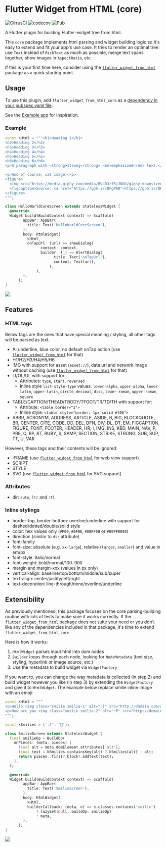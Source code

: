 # Flutter Widget from HTML (core)

[![CirrusCI](https://api.cirrus-ci.com/github/daohoangson/flutter_widget_from_html.svg)](https://cirrus-ci.com/github/daohoangson/flutter_widget_from_html)
[![codecov](https://codecov.io/gh/daohoangson/flutter_widget_from_html/branch/master/graph/badge.svg)](https://codecov.io/gh/daohoangson/flutter_widget_from_html)
[![Pub](https://img.shields.io/pub/v/flutter_widget_from_html_core.svg)](https://pub.dev/packages/flutter_widget_from_html_core)

A Flutter plugin for building Flutter-widget tree from html.

This `core` package implements html parsing and widget building logic so it's easy to extend and fit your app's use case. It tries to render an optimal tree: use `Text` instead of `RichText` as much as possible, merge text spans together, show images in `AspectRatio`, etc.

If this is your first time here, consider using the [`flutter_widget_from_html`](https://pub.dev/packages/flutter_widget_from_html) package as a quick starting point.

## Usage

To use this plugin, add `flutter_widget_from_html_core` as a [dependency in your pubspec.yaml file](https://flutter.io/using-packages/).

See the [Example app](https://github.com/daohoangson/flutter_widget_from_html/tree/master/packages/example) for inspiration.

### Example

```dart
const kHtml = """<h1>Heading 1</h1>
<h2>Heading 2</h2>
<h3>Heading 3</h3>
<h4>Heading 4</h4>
<h5>Heading 5</h5>
<h6>Heading 6</h6>
<p>A paragraph with <strong>strong</strong> <em>emphasized</em> text.</p>

<p>And of course, cat image:</p>
<figure>
  <img src="https://media.giphy.com/media/6VoDJzfRjJNbG/giphy-downsized.gif" width="250" height="171" />
  <figcaption>Source: <a href="https://gph.is/QFgPA0">https://gph.is/QFgPA0</a></figcaption>
</figure>
""";

class HelloWorldCoreScreen extends StatelessWidget {
  @override
  Widget build(BuildContext context) => Scaffold(
        appBar: AppBar(
          title: Text('HelloWorldCoreScreen'),
        ),
        body: HtmlWidget(
          kHtml,
          onTapUrl: (url) => showDialog(
                context: context,
                builder: (_) => AlertDialog(
                      title: Text('onTapUrl'),
                      content: Text(url),
                    ),
              ),
        ),
      );
}
```

![](../../packages/example/screenshots/HelloWorldCoreScreen.jpg?raw=true)

## Features

### HTML tags

Below tags are the ones that have special meaning / styling, all other tags will be parsed as text.

- A: underline, blue color, no default onTap action (use [`flutter_widget_from_html`](https://pub.dev/packages/flutter_widget_from_html) for that)
- H1/H2/H3/H4/H5/H6
- IMG with support for asset (`asset://`), data uri and network image without caching (use [`flutter_widget_from_html`](https://pub.dev/packages/flutter_widget_from_html) for that)
- LI/OL/UL with support for:
  - Attributes: `type`, `start`, `reversed`
  - Inline style `list-style-type` values: `lower-alpha`, `upper-alpha`, `lower-latin`, `upper-latin`, `circle`, `decimal`, `disc`, `lower-roman`, `upper-roman`, `square`
- TABLE/CAPTION/THEAD/TBODY/TFOOT/TR/TD/TH with support for:
  - Attribute: `<table border="1">`
  - Inline style: `<table style="border: 1px solid #f00">`
- ABBR, ACRONYM, ADDRESS, ARTICLE, ASIDE, B, BIG, BLOCKQUOTE, BR, CENTER, CITE, CODE,
  DD, DEL, DFN, DIV, DL, DT, EM, FIGCAPTION, FIGURE, FONT, FOOTER, HEADER, HR, I, IMG, INS,
  KBD, MAIN, NAV, P, PRE, Q, RP, RT, RUBY, S, SAMP, SECTION, STRIKE, STRONG, SUB, SUP, TT, U, VAR

However, these tags and their contents will be ignored:

- IFRAME (use [`flutter_widget_from_html`](https://pub.dev/packages/flutter_widget_from_html) for web view support)
- SCRIPT
- STYLE
- SVG (use [`flutter_widget_from_html`](https://pub.dev/packages/flutter_widget_from_html) for SVG support)

### Attributes

- dir: `auto`, `ltr` and `rtl`

### Inline stylings

- border-top, border-bottom: overline/underline with support for dashed/dotted/double/solid style
- color: hex values only (`#F00`, `#0F08`, `#00FF00` or `#00FF0080`)
- direction (similar to `dir` attribute)
- font-family
- font-size: absolute (e.g. `xx-large`), relative (`larger`, `smaller`) and value in em/px
- font-style: italic/normal
- font-weight: bold/normal/100..900
- margin and margin-xxx (values in px only)
- vertical-align: baseline/top/bottom/middle/sub/super
- text-align: center/justify/left/right
- text-decoration: line-through/none/overline/underline

## Extensibility

As previously mentioned, this package focuses on the core parsing-building routine with lots of tests to make sure it works correctly. If the [`flutter_widget_from_html`](https://pub.dev/packages/flutter_widget_from_html) package does not suite your need or you don't like any of the dependencies included in that package, it's time to extend `flutter_widget_from_html_core`.

Here is how it works:

1. `HtmlWidget` parses input html into dom nodes
2. `Builder` loops through each node, looking for `NodeMetadata` (text size, styling, hyperlink or image source, etc.)
3. Use the metadata to build widget via `WidgetFactory`

If you want to, you can change the way metadata is collected (in step 2) and build widget however you like (in step 3) by extending the `WidgetFactory` and give it to `HtmlWidget`. The example below replace smilie inline image with an emoji:

```dart
const kHtml = """
<p>Hello <img class="smilie smilie-1" alt=":)" src="http://domain.com/sprites.png" />!</p>
<p>How are you <img class="smilie smilie-2" alt=":P" src="http://domain.com/sprites.png" />?
""";

const kSmilies = {':)': '🙂'};

class SmilieScreen extends StatelessWidget {
  final smilieOp = BuildOp(
    onPieces: (meta, pieces) {
      final alt = meta.domElement.attributes['alt'];
      final text = kSmilies.containsKey(alt) ? kSmilies[alt] : alt;
      return pieces..first?.block?.addText(text);
    },
  );

  @override
  Widget build(BuildContext context) => Scaffold(
        appBar: AppBar(
          title: Text('SmilieScreen'),
        ),
        body: HtmlWidget(
          kHtml,
          builderCallback: (meta, e) => e.classes.contains('smilie')
              ? lazySet(null, buildOp: smilieOp)
              : meta,
        ),
      );
}
```

![](../../packages/example/screenshots/SmilieScreen.png?raw=true)
